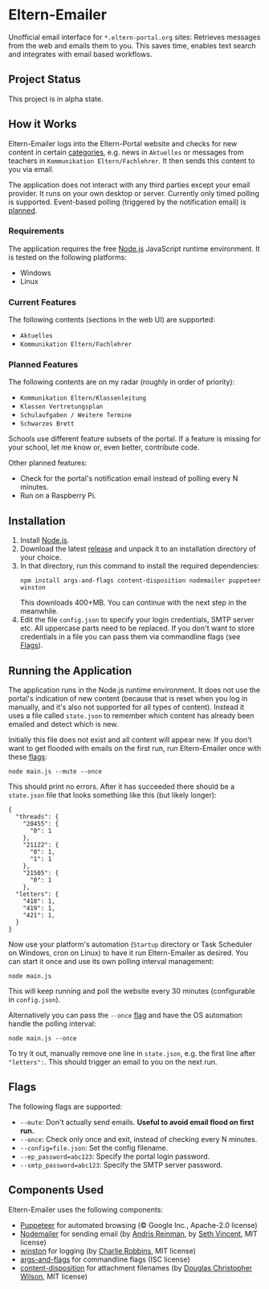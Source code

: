# Eltern-Emailer

Unofficial email interface for `*.eltern-portal.org` sites: Retrieves messages from the web and
emails them to you. This saves time, enables text search and integrates with email based workflows.

## Project Status

This project is in alpha state.

## How it Works

Eltern-Emailer logs into the Eltern-Portal website and checks for new content in certain 
[categories](#current-features), e.g. news in `Aktuelles` or messages from teachers in 
`Kommunikation Eltern/Fachlehrer`. It then sends this content to you via email.

The application does not interact with any third parties except your email provider. It runs on 
your own desktop or server. Currently only timed polling is supported. Event-based polling 
(triggered by the notification email) is [planned](#planned-features).

### Requirements

The application requires the free [Node.js](https://en.wikipedia.org/wiki/Node.js) JavaScript 
runtime environment. It is tested on the following platforms:

* Windows
* Linux

### Current Features

The following contents (sections in the web UI) are supported:

* `Aktuelles`
* `Kommunikation Eltern/Fachlehrer`

### Planned Features

The following contents are on my radar (roughly in order of priority):

* `Kommunikation Eltern/Klassenleitung`
* `Klassen Vertretungsplan`
* `Schulaufgaben / Weitere Termine`
* `Schwarzes Brett`

Schools use different feature subsets of the portal. If a feature is missing for your school, let me
know or, even better, contribute code.

Other planned features:

* Check for the portal's notification email instead of polling every N minutes.
* Run on a Raspberry Pi.

## Installation

1. Install [Node.js](https://nodejs.org/).
1. Download the latest [release](https://github.com/zieren/eltern-emailer/releases) and unpack it
   to an installation directory of your choice.
1. In that directory, run this command to install the required dependencies:
   ```
   npm install args-and-flags content-disposition nodemailer puppeteer winston
   ```
   This downloads 400+MB. You can continue with the next step in the meanwhile.
1. Edit the file `config.json` to specify your login credentials, SMTP server etc. All uppercase
   parts need to be replaced. If you don't want to store credentials in a file you can pass them
   via commandline flags (see [Flags](#flags)).

## Running the Application

The application runs in the Node.js runtime environment. It does not use the portal's indication of
new content (because that is reset when you log in manually, and it's also not supported for all 
types of content). Instead it uses a file called `state.json` to remember which content has already
been emailed and detect which is new.

Initially this file does not exist and all content will appear new. If you don't want to get 
flooded with emails on the first run, run Eltern-Emailer once with these [flags](#flags):

```
node main.js --mute --once
```

This should print no errors. After it has succeeded there should be a `state.json` file that looks something like this (but likely longer):

```
{
  "threads": {
    "20455": {
      "0": 1
    },
    "21122": {
      "0": 1,
      "1": 1
    },
    "21505": {
      "0": 1
    },
  "letters": {
    "418": 1,
    "419": 1,
    "421": 1,
  }
}
```

Now use your platform's automation (`Startup` directory or Task Scheduler on Windows, cron on 
Linux) to have it run Eltern-Emailer as desired. You can start it once and use its own polling 
interval management:

```
node main.js
```

This will keep running and poll the website every 30 minutes (configurable in `config.json`).

Alternatively you can pass the `--once` [flag](#flags) and have the OS automation handle the polling interval:

```
node main.js --once
```

To try it out, manually remove one line in `state.json`, e.g. the first line after `"letters":`.
This should trigger an email to you on the next run.

## Flags

The following flags are supported:

* `--mute`: Don't actually send emails. **Useful to avoid email flood on first run.**
* `--once`: Check only once and exit, instead of checking every N minutes.
* `--config=file.json`: Set the config filename.
* `--ep_password=abc123`: Specify the portal login password.
* `--smtp_password=abc123`: Specify the SMTP server password.

## Components Used

Eltern-Emailer uses the following components:

* [Puppeteer](https://github.com/puppeteer/puppeteer) for automated browsing (&copy; Google Inc., Apache-2.0 license)
* [Nodemailer](https://nodemailer.com/) for sending email (by [Andris Reinman](https://github.com/andris9), by [Seth Vincent](https://github.com/sethvincent), MIT license)
* [winston](https://github.com/winstonjs/winston) for logging (by [Charlie Robbins](https://github.com/indexzero), MIT license)
* [args-and-flags](https://github.com/sethvincent/args-and-flags) for commandline flags (ISC license)
* [content-disposition](https://github.com/jshttp/content-disposition) for attachment filenames (by  [Douglas Christopher Wilson](https://github.com/dougwilson), MIT license)
